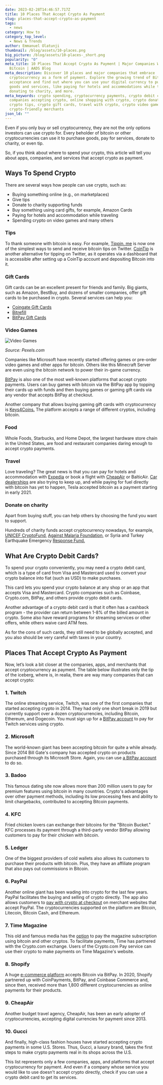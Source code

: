 ```yaml
---
date: 2023-02-28T14:46:57.717Z
title: 10 Places That Accept Crypto As Payment
slug: places-that-accept-crypto-as-payment
tags:
  - news
category: How to
category_top_level:
  - News & Trends
author: Emmanuel Olatunji
thumbnail: /blog/assets/10-places.png
big_picture: /blog/assets/10-places-_short.png
popularity: "0"
meta_title: 10 Places That Accept Crypto As Payment | Major Companies Who Accept
  Bitcoin | AADS Blog
meta_description: Discover 10 places and major companies that embrace
  cryptocurrency as a form of payment. Explore the growing trend of Bitcoin
  acceptance and find out where you can use your digital currency to purchase
  goods and services, like paying for hotels and accommodations while traveling,
  donating to charity, and more.
meta_keywords: crypto spending, cryptocurrency payments, crypto debit cards,
  companies accepting crypto, online shopping with crypto, crypto donations,
  crypto tips, crypto gift cards, travel with crypto, crypto video games,
  crypto-friendly merchants
json_ld: ""
---
```

Even if you only buy or sell cryptocurrency, they are not the only options investors can use crypto for. Every beholder of bitcoin or other cryptocurrencies can use it to purchase goods, pay for services, donate to charity, or even tip. 

So, if you think about where to spend your crypto, this article will tell you about apps, companies, and services that accept crypto as payment.

## Ways To Spend Crypto

There are several ways how people can use crypto, such as: 

* Buying something online (e.g., on marketplaces)
* Give tips 
* Donate to charity supporting funds
* Buy something using card gifts, for example, Amazon Cards
* Paying for hotels and accommodation while traveling
* Spending crypto on video games and many others

### **Tips**

To thank someone with bitcoin is easy. For example, [Tippin. me](https://tippin.me/) is now one of the simplest ways to send and receive bitcoin tips on Twitter. [CoinTip](https://cointip.jp/en/) is another alternative for tipping on Twitter, as it operates via a dashboard that is accessible after setting up a CoinTip account and depositing Bitcoin into it.

### **Gift Cards**

Gift cards can be an excellent present for friends and family. Big giants, such as Amazon, BestBuy, and dozens of smaller companies, offer gift cards to be purchased in crypto. Several services can help you: 

* [Coingate Gift Cards](https://coingate.com/gift-cards)
* [Bitrefill](https://www.bitrefill.com/?hl=en)
* [BitPay Gift Cards](https://bitpay.com/gift-cards/)

### **Video Games**

![Video Games](https://aads.com/blog/assets/pexels-rdne-stock-project-7915357.jpg "Video Games")

*Source: Pexels.com*

Companies like Microsoft have recently started offering games or pre-order video games and other apps for bitcoin. Others like this Minecraft Server are even using the bitcoin network to power their in-game currency. 

[BitPay](http://btfreelancer.net/) is also one of the most well-known platforms that accept crypto payments. Users can buy games with bitcoin via the BitPay app by topping their cards up with funds and then buying games or gaming gift cards via any vendor that accepts BitPay at checkout.

Another company that allows buying gaming gift cards with cryptocurrency is [Keys4Coins.](https://www.keys4coins.com/) The platform accepts a range of different cryptos, including bitcoin.

### **Food** 

Whole Foods, Starbucks, and Home Depot, the largest hardware store chain in the United States, are food and restaurant companies daring enough to accept crypto payments. 

### **Travel**

Love traveling? The great news is that you can pay for hotels and accommodation with [Expedia](http://viewfinder.expedia.com/features/expedia-embraces-bitcoin) or book a flight with [CheapAir](http://www.cheapair.com/blog/travel-news/book-your-flights-on-cheapair-with-bitcoin-virtual-currency) or BalticAir. [Car dealerships](https://www.cryptocoinsnews.com/buying-cars-bitcoin-lamborghini-jeep-everything) are also trying to keep up, and while paying for fuel directly with bitcoin has yet to happen, Tesla accepted bitcoin as a payment starting in early 2021.

### **Donate on charity** 

Apart from buying stuff, you can help others by choosing the fund you want to support. 

Hundreds of charity funds accept cryptocurrency nowadays, for example, [UNICEF CryptoFund](https://www.unicef.org/innovation/stories/unicef-cryptofund), [Against Malaria Foundation](https://www.againstmalaria.com/donation.aspx), or Syria and Turkey Earthquake Emergency [Response Fund.](https://thegivingblock.com/campaigns/syria-turkey-emergency-response-fund/)

## What Are Crypto Debit Cards?

To spend your crypto conveniently, you may need a crypto debit card, which is a type of card from Visa and Mastercard used to convert your crypto balance into fiat (such as USD) to make purchases.

This card lets you spend your crypto balance at any shop or an app that accepts Visa and Mastercard. Crypto companies such as Coinbase, Crypto.com, BitPay, and others provide crypto debit cards.

Another advantage of a crypto debit card is that it often has a cashback program - the provider can return between 1-8% of the billed amount in crypto. Some also have reward programs for streaming services or other offers, while others waive card ATM fees. 

As for the cons of such cards, they still need to be globally accepted, and you also should be very careful with taxes in your country. 

## Places That Accept Crypto As Payment

Now, let’s look a bit closer at the companies, apps, and merchants that accept cryptocurrency as payment. The table below illustrates only the tip of the iceberg, where is, in realia, there are way many companies that can accept crypto: 

### **1. Twitch**

The online streaming service, Twitch, was one of the first companies that started accepting crypto in 2014. They had only one short break in 2019 but currently support over a dozen cryptocurrencies, including Bitcoin, Ethereum, and Dogecoin. You must sign up for a [BitPay account](https://bitpay.com/directory/twitch/) to pay for Twitch services using crypto.

### **2. Microsoft**

The world-known giant has been accepting bitcoin for quite a while already. Since 2014 Bill Gate's company has accepted crypto on products purchased through its Microsoft Store. Again, you can use [a BitPay account](https://bitpay.com/directory/microsoft/) to do so. 

### **3. Badoo** 

This famous dating site now allows more than 200 million users to pay for premium features using bitcoin in many countries. Crypto's advantages over other payment methods, including its low processing fees and ability to limit chargebacks, contributed to accepting Bitcoin payments.

### **4. KFC**

Fried chicken lovers can exchange their bitcoins for the "Bitcoin Bucket." KFC processes its payment through a third-party vendor BitPay allowing customers to pay for their chicken with bitcoin.

### **5. Ledger**

One of the biggest providers of cold wallets also allows its customers to purchase their products with bitcoin. Plus, they have an affiliate program that also pays out commissions in Bitcoin. 

### **6. PayPal**

Another online giant has been wading into crypto for the last few years. PayPal facilitates the buying and selling of crypto directly. The app also allows customers to [pay with crypto at checkout](https://www.paypal.com/us/cshelp/article/how-to-use-crypto-at-checkout-help571) on merchant websites that accept PayPal. The cryptocurrencies supported on the platform are Bitcoin, Litecoin, Bitcoin Cash, and Ethereum.

### **7. Time Magazine**

This old and famous media has the [option](https://time.com/5955969/time-partners-with-crypto-com/) to pay the magazine subscription using bitcoin and other cryptos. To facilitate payments, Time has partnered with the Crypto.com exchange. Users of the Crypto.com Pay service can use their crypto to make payments on Time Magazine's website.

### **8. Shopify**

A huge [e-commerce platform](https://www.shopify.com/) accepts Bitcoin via BitPay. In 2020, Shopify partnered up with CoinPayments, BitPay, and Coinbase Commerce and, since then, received more than 1,800 different cryptocurrencies as online payments for their products.

### **9. CheapAir**

Another budget travel agency, CheapAir, has been an early adopter of cryptocurrencies, accepting digital currencies for payment since 2013.

### **10. Gucci**

And finally, high-class fashion houses have started accepting crypto payments in some U.S. Stores. Thus, Gucci, a luxury brand, takes the first steps to make crypto payments real in its shops across the U.S.

This list represents only a few companies, apps, and platforms that accept cryptocurrency for payment. And even if a company whose service you would like to use doesn't accept crypto directly, check if you can use a crypto debit card to get its services.
